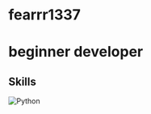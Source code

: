 # fearrr1337

# beginner developer

## Skills
![Python](https://img.shields.io/badge/python-3670A0?style=for-the-badge&logo=python&logocolor=black)
